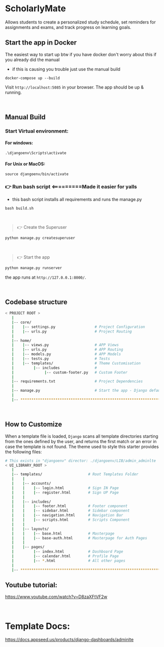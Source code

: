 # ScholarlyMate

Allows students to create a personalized study schedule, set reminders for assignments and exams, and track progress on learning goals.

## Start the app in Docker

The easiest way to start up btw if you have docker don't worry about this if you already did the manual

- if this is causing you trouble just use the manual build

```
docker-compose up --build
```

Visit `http://localhost:5085` in your browser. The app should be up & running.

<br />

## Manual Build

### Start Virtual environment:

#### For windows:

```
.\djangoenv\Scripts\activate
```

#### For Unix or MacOS:

```
source djangoenv/bin/activate
```

### 👉 Run bash script <=========Made it easier for yalls

- this bash script installs all requirements and runs the manage.py

```
bash build.sh
```

<br />

> 👉 Create the Superuser

```bash
python manage.py createsuperuser
```

<br />

> 👉 Start the app

```bash
python manage.py runserver
```

the app runs at `http://127.0.0.1:8000/`.

<br />

## Codebase structure

```bash
< PROJECT ROOT >
   |
   |-- core/
   |    |-- settings.py                  # Project Configuration
   |    |-- urls.py                      # Project Routing
   |
   |-- home/
   |    |-- views.py                     # APP Views
   |    |-- urls.py                      # APP Routing
   |    |-- models.py                    # APP Models
   |    |-- tests.py                     # Tests
   |    |-- templates/                   # Theme Customisation
   |         |-- includes                #
   |              |-- custom-footer.py   # Custom Footer
   |
   |-- requirements.txt                  # Project Dependencies
   |
   |-- manage.py                         # Start the app - Django default start script
   |
   |-- ************************************************************************
```

<br />

## How to Customize

When a template file is loaded, `Django` scans all template directories starting from the ones defined by the user, and returns the first match or an error in case the template is not found.
The theme used to style this starter provides the following files:

```bash
# This exists in "djangoenv" director: ./djangoenv/LIB/admin_adminlte
< UI_LIBRARY_ROOT >
   |
   |-- templates/                     # Root Templates Folder
   |    |
   |    |-- accounts/
   |    |    |-- login.html           # Sign IN Page
   |    |    |-- register.html        # Sign UP Page
   |    |
   |    |-- includes/
   |    |    |-- footer.html          # Footer component
   |    |    |-- sidebar.html         # Sidebar component
   |    |    |-- navigation.html      # Navigation Bar
   |    |    |-- scripts.html         # Scripts Component
   |    |
   |    |-- layouts/
   |    |    |-- base.html            # Masterpage
   |    |    |-- base-auth.html       # Masterpage for Auth Pages
   |    |
   |    |-- pages/
   |         |-- index.html           # Dashboard Page
   |         |-- calendar.html        # Profile Page
   |         |-- *.html               # All other pages
   |
   |-- ************************************************************************
```

## Youtube tutorial:

https://www.youtube.com/watch?v=D8zaXFtVF2w

<br />

# Template Docs:

https://docs.appseed.us/products/django-dashboards/adminlte
